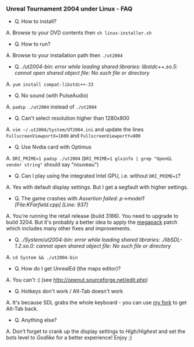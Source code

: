 ### Unreal Tournament 2004 under Linux - FAQ

- Q. How to install?

 A. Browse to your DVD contents then `sh linux-installer.sh`

- Q. How to run?

 A. Browse to your installation path then `./ut2004`

- Q. _./ut2004-bin: error while loading shared libraries: libstdc++.so.5: cannot open shared object file: No such file or directory_

 A. `yum install compat-libstdc++-33`

- Q. No sound (with PulseAudio)

 A. `padsp ./ut2004` instead of `./ut2004`

- Q. Can't select resolution higher than 1280x800

 A. `vim ~/.ut2004/System/UT2004.ini` and update the lines `FullscreenViewportX=1600` and `FullscreenViewportY=900`

- Q. Use Nvdia card with Optimus

 A. `DRI_PRIME=1 padsp ./ut2004` (`DRI_PRIME=1 glxinfo | grep "OpenGL vendor string"` should say "nouveau")

- Q. Can I play using the integrated Intel GPU, i.e. without `DRI_PRIME=1`?

 A. Yes with default display settings. But I get a segfault with higher settings.

- Q. The game crashes with _Assertion failed: p->model1 [File:KFarfield.cpp] [Line: 937]_

 A. You're running the retail release (build 3186). You need to upgrade to build 3204. But it's probably a better idea to apply the [megapack](./mega_pack.txt) patch which includes many other fixes and improvements.

- Q. _./System/ut2004-bin: error while loading shared libraries: ./libSDL-1.2.so.0: cannot open shared object file: No such file or directory_

 A. `cd System && ./ut2004-bin`

- Q. How do I get UnrealEd (the maps editor)?

 A. You can't :( (see http://openut.sourceforge.net/edit.php)

- Q. Hotkeys don't work / Alt-Tab doesn't work

 A. It's because SDL grabs the whole keyboard - you can use [my fork](https://github.com/infertux/SDL-1.2.7/tree/allow_alt-tab) to get Alt-Tab back.

- Q. Anything else?

 A. Don't forget to crank up the display settings to _High_/_Highest_ and set the bots level to _Godlike_ for a better experience! Enjoy ;)

